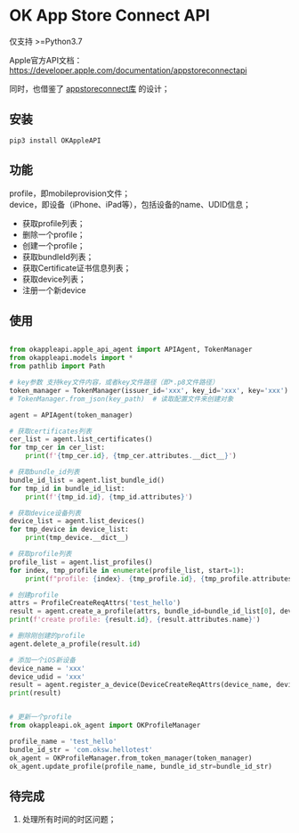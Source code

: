 # OK App Store Connect API

仅支持 >=Python3.7

Apple官方API文档：<https://developer.apple.com/documentation/appstoreconnectapi>

同时，也借鉴了 [appstoreconnect库](https://pypi.org/project/appstoreconnect/) 的设计；

## 安装

```shell
pip3 install OKAppleAPI
```

## 功能

profile，即mobileprovision文件；  
device，即设备（iPhone、iPad等），包括设备的name、UDID信息；

* 获取profile列表；
* 删除一个profile；
* 创建一个profile；
* 获取bundleId列表；
* 获取Certificate证书信息列表；
* 获取device列表；
* 注册一个新device

## 使用

```python

from okappleapi.apple_api_agent import APIAgent, TokenManager
from okappleapi.models import *
from pathlib import Path

# key参数 支持key文件内容，或者key文件路径（即*.p8文件路径）
token_manager = TokenManager(issuer_id='xxx', key_id='xxx', key='xxx')
# TokenManager.from_json(key_path)  # 读取配置文件来创建对象

agent = APIAgent(token_manager)

# 获取certificates列表
cer_list = agent.list_certificates()
for tmp_cer in cer_list:
    print(f'{tmp_cer.id}, {tmp_cer.attributes.__dict__}')

# 获取bundle_id列表
bundle_id_list = agent.list_bundle_id()
for tmp_id in bundle_id_list:
    print(f'{tmp_id.id}, {tmp_id.attributes}')

# 获取device设备列表
device_list = agent.list_devices()
for tmp_device in device_list:
    print(tmp_device.__dict__)

# 获取profile列表
profile_list = agent.list_profiles()
for index, tmp_profile in enumerate(profile_list, start=1):
    print(f"profile: {index}. {tmp_profile.id}, {tmp_profile.attributes.name}")

# 创建profile
attrs = ProfileCreateReqAttrs('test_hello')
result = agent.create_a_profile(attrs, bundle_id=bundle_id_list[0], devices=device_list, certificates=cer_list)
print(f'create profile: {result.id}, {result.attributes.name}')

# 删除刚创建的profile
agent.delete_a_profile(result.id)

# 添加一个iOS新设备
device_name = 'xxx'
device_udid = 'xxx'
result = agent.register_a_device(DeviceCreateReqAttrs(device_name, device_udid))
print(result)


# 更新一个profile
from okappleapi.ok_agent import OKProfileManager

profile_name = 'test_hello'
bundle_id_str = 'com.oksw.hellotest'
ok_agent = OKProfileManager.from_token_manager(token_manager)
ok_agent.update_profile(profile_name, bundle_id_str=bundle_id_str)


```

## 待完成

1. 处理所有时间的时区问题；